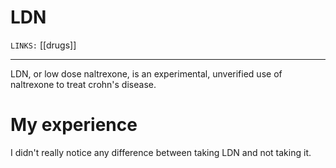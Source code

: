# LDN
`LINKS:` [[drugs]]

---
LDN, or low dose naltrexone, is an experimental, unverified use of naltrexone to treat crohn's disease.

# My experience
I didn't really notice any difference between taking LDN and not taking it. 
